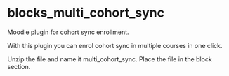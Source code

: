 # blocks_multi_cohort_sync
Moodle plugin for cohort sync enrollment.

With this plugin you can enrol cohort sync in multiple courses in one click. 

Unzip the file and name it multi_cohort_sync.
Place the file in the block section.

